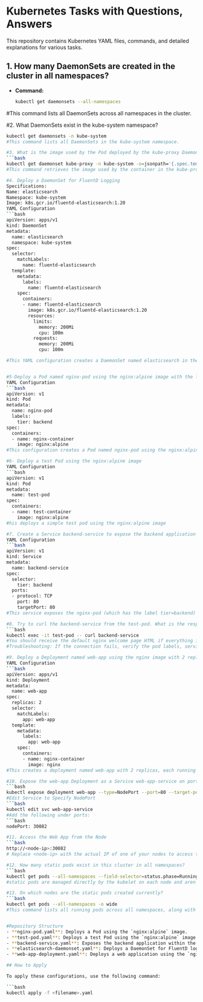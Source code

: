 # Kubernetes Tasks with Questions, Answers

This repository contains Kubernetes YAML files, commands, and detailed explanations for various tasks.

## 1. How many DaemonSets are created in the cluster in all namespaces?
- **Command:**
  ```bash
  kubectl get daemonsets --all-namespaces
#This command lists all DaemonSets across all namespaces in the cluster.

#2. What DaemonSets exist in the kube-system namespace?
```bash
kubectl get daemonsets -n kube-system
#This command lists all DaemonSets in the kube-system namespace.

#3. What is the image used by the Pod deployed by the kube-proxy DaemonSet?
```bash
kubectl get daemonset kube-proxy -n kube-system -o=jsonpath='{.spec.template.spec.containers[0].image}'
#This command retrieves the image used by the container in the kube-proxy DaemonSet, which is crucial for understanding the version of the proxy running in the cluster.

#4. Deploy a DaemonSet for FluentD Logging
Specifications:
Name: elasticsearch
Namespace: kube-system
Image: k8s.gcr.io/fluentd-elasticsearch:1.20
YAML Configuration
```bash
apiVersion: apps/v1
kind: DaemonSet
metadata:
  name: elasticsearch
  namespace: kube-system
spec:
  selector:
    matchLabels:
      name: fluentd-elasticsearch
  template:
    metadata:
      labels:
        name: fluentd-elasticsearch
    spec:
      containers:
      - name: fluentd-elasticsearch
        image: k8s.gcr.io/fluentd-elasticsearch:1.20
        resources:
          limits:
            memory: 200Mi
            cpu: 100m
          requests:
            memory: 200Mi
            cpu: 100m

#This YAML configuration creates a DaemonSet named elasticsearch in the kube-system namespace using the specified FluentD image. DaemonSets ensure that a copy of the pod runs on all or some nodes.


#5-Deploy a Pod named nginx-pod using the nginx:alpine image with the label tier=backend
YAML Configuration
```bash
apiVersion: v1
kind: Pod
metadata:
  name: nginx-pod
  labels:
    tier: backend
spec:
  containers:
  - name: nginx-container
    image: nginx:alpine
#This configuration creates a Pod named nginx-pod using the nginx:alpine image with a label tier=backend. The label is crucial for service selection.

#6- Deploy a test Pod using the nginx:alpine image
YAML Configuration
```bash
apiVersion: v1
kind: Pod
metadata:
  name: test-pod
spec:
  containers:
  - name: test-container
    image: nginx:alpine
#his deploys a simple test pod using the nginx:alpine image

#7. Create a Service backend-service to expose the backend application within the cluster on port 80
YAML Configuration
```bash
apiVersion: v1
kind: Service
metadata:
  name: backend-service
spec:
  selector:
    tier: backend
  ports:
  - protocol: TCP
    port: 80
    targetPort: 80
#This service exposes the nginx-pod (which has the label tier=backend) on port 80 within the cluster.

#8. Try to curl the backend-service from the test-pod. What is the response?
```bash
kubectl exec -it test-pod -- curl backend-service
#You should receive the default nginx welcome page HTML if everything is set up correctly.
#Troubleshooting: If the connection fails, verify the pod labels, service configuration, and pod status.

#9. Deploy a Deployment named web-app using the nginx image with 2 replicas
YAML Configuration
```bash
apiVersion: apps/v1
kind: Deployment
metadata:
  name: web-app
spec:
  replicas: 2
  selector:
    matchLabels:
      app: web-app
  template:
    metadata:
      labels:
        app: web-app
    spec:
      containers:
      - name: nginx-container
        image: nginx
#This creates a deployment named web-app with 2 replicas, each running the nginx image.

#10. Expose the web-app Deployment as a Service web-app-service on port 80 and NodePort 30082
```bash
kubectl expose deployment web-app --type=NodePort --port=80 --target-port=80 --name=web-app-service
#Edit Service to Specify NodePort
```bash
kubectl edit svc web-app-service
#Add the following under ports:
```bash
nodePort: 30082

#11. Access the Web App from the Node
```bash
http://<node-ip>:30082
# Replace <node-ip> with the actual IP of one of your nodes to access the web app.

#12. How many static pods exist in this cluster in all namespaces?
```bash
kubectl get pods --all-namespaces --field-selector=status.phase=Running
#static pods are managed directly by the kubelet on each node and aren’t part of a Deployment or DaemonSet. You can identify them by their unique names.

#13. On which nodes are the static pods created currently?
```bash
kubectl get pods --all-namespaces -o wide
#This command lists all running pods across all namespaces, along with the node they are running on. Static pods are usually associated with system components and run on master nodes.


#Repository Structure
- **nginx-pod.yaml**: Deploys a Pod using the `nginx:alpine` image.
- **test-pod.yaml**: Deploys a test Pod using the `nginx:alpine` image.
- **backend-service.yaml**: Exposes the backend application within the cluster on port 80.
- **elasticsearch-daemonset.yaml**: Deploys a DaemonSet for FluentD logging.
- **web-app-deployment.yaml**: Deploys a web application using the `nginx` image with 2 replicas.

## How to Apply

To apply these configurations, use the following command:

```bash
kubectl apply -f <filename>.yaml
